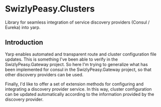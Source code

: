 # SwizlyPeasy.Clusters
Library for seamless integration of service discovery providers (Consul / Eureka) into yarp.

## Introduction
Yarp enables automated and transparent route and cluster configuration file updates. This is something I've been able to verify in the SwizlyPeasy.Gateway project. So here I'm trying to generalize what has been implemented for consul in the SwizlyPeasy.Gateway project, so that other discovery providers can be used. 

Finally, I'd like to offer a set of extension methods for configuring and integrating a discovery provider service. In this way, cluster configuration can be updated automatically according to the information provided by the discovery provider. 
